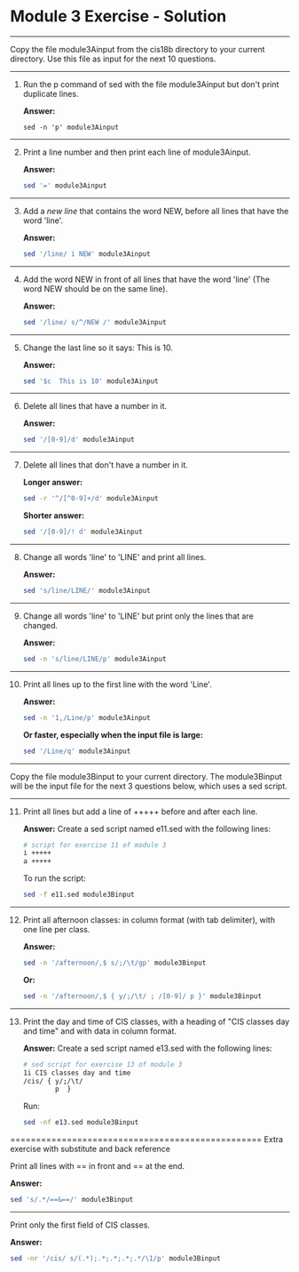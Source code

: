 # Module 3 Exercise - Solution

--------------------------------------------
Copy the file module3Ainput from the cis18b directory to your current directory. Use this file as input for the next 10 questions.

--------------------------------------------
1. Run the p command of sed with the file module3Ainput but don't print duplicate lines.

   **Answer:**
   ```bash:bash-concepts-collection/sed/module3exerciseSolution
   sed -n 'p' module3Ainput
   ```

--------------------------------------------
2. Print a line number and then print each line of module3Ainput.

   **Answer:**
   ```bash
   sed '=' module3Ainput
   ```

--------------------------------------------
3. Add a *new line* that contains the word NEW, before all lines that have the word 'line'.

   **Answer:**
   ```bash
   sed '/line/ i NEW' module3Ainput
   ```

--------------------------------------------
4. Add the word NEW in front of all lines that have the word 'line' (The word NEW should be on the same line).

   **Answer:**
   ```bash
   sed '/line/ s/^/NEW /' module3Ainput
   ```

--------------------------------------------
5. Change the last line so it says: This is 10.

   **Answer:**
   ```bash
   sed '$c  This is 10' module3Ainput
   ```

--------------------------------------------
6. Delete all lines that have a number in it.

   **Answer:**
   ```bash
   sed '/[0-9]/d' module3Ainput
   ```

--------------------------------------------
7. Delete all lines that don't have a number in it.

   **Longer answer:**
   ```bash
   sed -r '^/[^0-9]+/d' module3Ainput
   ```

   **Shorter answer:**
   ```bash
   sed '/[0-9]/! d' module3Ainput
   ```

--------------------------------------------
8. Change all words 'line' to 'LINE' and print all lines.

   **Answer:**
   ```bash
   sed 's/line/LINE/' module3Ainput
   ```

--------------------------------------------
9. Change all words 'line' to 'LINE' but print only the lines that are changed.

   **Answer:**
   ```bash
   sed -n 's/line/LINE/p' module3Ainput
   ```

--------------------------------------------
10. Print all lines up to the first line with the word 'Line'.

    **Answer:**
    ```bash
    sed -n '1,/Line/p' module3Ainput
    ```

    **Or faster, especially when the input file is large:**
    ```bash
    sed '/Line/q' module3Ainput
    ```

--------------------------------------------
Copy the file module3Binput to your current directory. The module3Binput will be the input file for the next 3 questions below, which uses a sed script.

--------------------------------------------
11. Print all lines but add a line of +++++ before and after each line.

    **Answer:**
    Create a sed script named e11.sed with the following lines:
    ```bash
    # script for exercise 11 of module 3
    i +++++
    a +++++
    ```
    To run the script:
    ```bash
    sed -f e11.sed module3Binput
    ```

--------------------------------------------
12. Print all afternoon classes: in column format (with tab delimiter), with one line per class.

    **Answer:**
    ```bash
    sed -n '/afternoon/,$ s/;/\t/gp' module3Binput
    ```

    **Or:**
    ```bash
    sed -n '/afternoon/,$ { y/;/\t/ ; /[0-9]/ p }' module3Binput
    ```

--------------------------------------------
13. Print the day and time of CIS classes, with a heading of "CIS classes day and time" and with data in column format.

    **Answer:**
    Create a sed script named e13.sed with the following lines:
    ```bash
    # sed script for exercise 13 of module 3
    1i CIS classes day and time
    /cis/ { y/;/\t/
            p  }
    ```
    Run:
    ```bash
    sed -nf e13.sed module3Binput
    ```

=================================================
Extra exercise with substitute and back reference

Print all lines with == in front and == at the end.

**Answer:**
```bash
sed 's/.*/==&==/' module3Binput
```

--------------------------------------------
Print only the first field of CIS classes.

**Answer:**
```bash
sed -nr '/cis/ s/(.*);.*;.*;.*;.*/\1/p' module3Binput
```